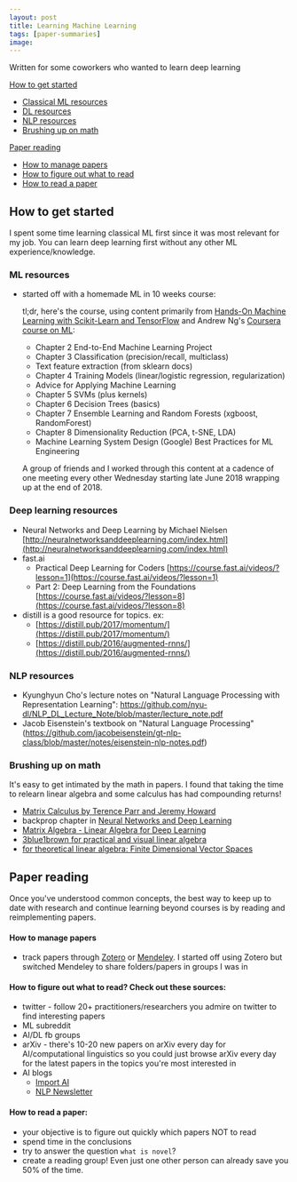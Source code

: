 ```yaml
---
layout: post
title: Learning Machine Learning
tags: [paper-summaries]
image:
---
```

Written for some coworkers who wanted to learn deep learning

<!--end_excerpt-->
[How to get started](#how-to-get-started)
- [Classical ML resources](#ml-resources)
- [DL resources](#deep-learning-resources)
- [NLP resources](#nlp-resources)
- [Brushing up on math](#brushing-up-on-math)

[Paper reading](#paper-reading)
- [How to manage papers](#how-to-manage-papers)
- [How to figure out what to read](#how-to-figure-out-what-to-read-check-out-these-sources)
- [How to read a paper](#how-to-read-a-paper)


## How to get started
I spent some time learning classical ML first since it was most relevant for my job. You can learn deep learning first without any other ML experience/knowledge.

### ML resources

- started off with a homemade ML in 10 weeks course:

    tl;dr, here's the course, using content primarily from [Hands-On Machine Learning with Scikit-Learn and TensorFlow](https://github.com/yanshengjia/ml-road/blob/master/resources/Hands%20On%20Machine%20Learning%20with%20Scikit%20Learn%20and%20TensorFlow.pdf) and Andrew Ng's [Coursera course on ML](https://www.coursera.org/learn/machine-learning):
    - Chapter 2 End-to-End Machine Learning Project
    - Chapter 3 Classification (precision/recall, multiclass)
    - Text feature extraction (from sklearn docs)
    - Chapter 4 Training Models (linear/logistic regression, regularization)
    - Advice for Applying Machine Learning
    - Chapter 5 SVMs (plus kernels)
    - Chapter 6 Decision Trees (basics)
    - Chapter 7 Ensemble Learning and Random Forests (xgboost, RandomForest)
    -  Chapter 8 Dimensionality Reduction (PCA, t-SNE, LDA)
    - Machine Learning System Design
    (Google) Best Practices for ML Engineering

    A group of friends and I worked through this content at a cadence of one meeting every other Wednesday starting late June 2018 wrapping up at the end of 2018.

### Deep learning resources

- Neural Networks and Deep Learning by Michael Nielsen [http://neuralnetworksanddeeplearning.com/index.html](http://neuralnetworksanddeeplearning.com/index.html)
- fast.ai
    - Practical Deep Learning for Coders [https://course.fast.ai/videos/?lesson=1](https://course.fast.ai/videos/?lesson=1)
    - Part 2: Deep Learning from the Foundations [https://course.fast.ai/videos/?lesson=8](https://course.fast.ai/videos/?lesson=8)
- distill is a good resource for topics. ex:
    - [https://distill.pub/2017/momentum/](https://distill.pub/2017/momentum/)
    - [https://distill.pub/2016/augmented-rnns/](https://distill.pub/2016/augmented-rnns/)

### NLP resources

- Kyunghyun Cho's lecture notes on "Natural Language Processing with Representation Learning": https://github.com/nyu-dl/NLP_DL_Lecture_Note/blob/master/lecture_note.pdf
- Jacob Eisenstein's textbook on "Natural Language Processing" (https://github.com/jacobeisenstein/gt-nlp-class/blob/master/notes/eisenstein-nlp-notes.pdf)

### Brushing up on math
It's easy to get intimated by the math in papers. I found that taking the time to relearn linear algebra and some calculus has had compounding returns!

- [Matrix Calculus by Terence Parr and Jeremy Howard](https://explained.ai/matrix-calculus/)
- backprop chapter in [Neural Networks and Deep Learning](http://neuralnetworksanddeeplearning.com/chap2.html)
- [Matrix Algebra - Linear Algebra for Deep Learning](https://www.quantstart.com/articles/matrix-algebra-linear-algebra-for-deep-learning-part-2)
- [3blue1brown for practical and visual linear algebra](https://www.3blue1brown.com/essence-of-linear-algebra-page)
- [for theoretical linear algebra: Finite Dimensional Vector Spaces](https://www.amazon.com/Finite-Dimensional-Vector-Spaces-Paul-Halmos/dp/178139573X)

## Paper reading

Once you've understood common concepts, the best way to keep up to date with research and continue learning beyond courses is by reading and reimplementing papers.
#### How to manage papers
- track papers through [Zotero](https://www.zotero.org/) or [Mendeley](https://www.mendeley.com/). I started off using Zotero but switched Mendeley to share folders/papers in groups I was in

#### How to figure out what to read? Check out these sources:
 - twitter - follow 20+ practitioners/researchers you admire on twitter to find interesting papers
 - ML subreddit
 - AI/DL fb groups
 - arXiv - there's 10-20 new papers on arXiv every day for AI/computational linguistics so you could just browse arXiv every day for the latest papers in the topics you're most interested in
 - AI blogs
     - [Import AI](https://jack-clark.net/)
     - [NLP Newsletter](https://github.com/dair-ai/nlp_newsletter)

#### How to read a paper:
 - your objective is to figure out quickly which papers NOT to read
- spend time in the conclusions
- try to answer the question `what is novel`?
- create a reading group! Even just one other person can already save you 50% of the time.